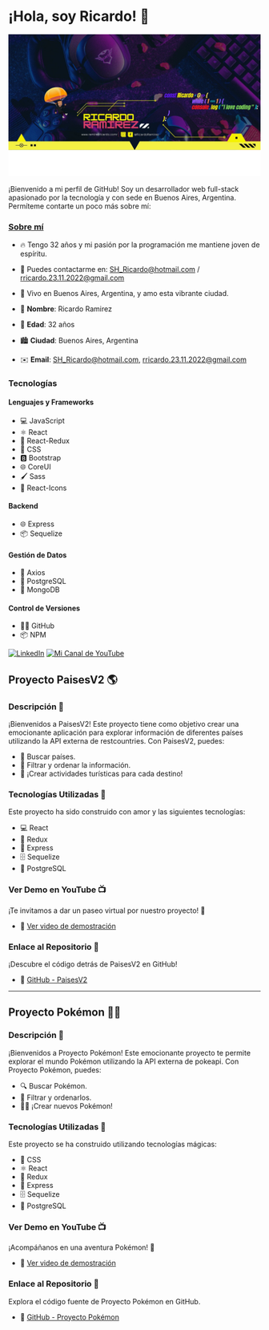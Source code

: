 # ¡Hola, soy Ricardo! 👋

![Ricardo](./Ricardo.png)

¡Bienvenido a mi perfil de GitHub! Soy un desarrollador web full-stack apasionado por la tecnología y con sede en Buenos Aires, Argentina. Permíteme contarte un poco más sobre mí:

### [Sobre mí](https://www.linkedin.com/in/ram%C3%ADrezricardo/)

- 🔥 Tengo 32 años y mi pasión por la programación me mantiene joven de espíritu.
- 📧 Puedes contactarme en: SH_Ricardo@hotmail.com / rricardo.23.11.2022@gmail.com
- 🌆 Vivo en Buenos Aires, Argentina, y amo esta vibrante ciudad.


- 👤 **Nombre**: Ricardo Ramirez
- 🎂 **Edad**: 32 años
- 🏙️ **Ciudad**: Buenos Aires, Argentina
- ✉️ **Email**: [SH_Ricardo@hotmail.com](mailto:SH_Ricardo@hotmail.com), [rricardo.23.11.2022@gmail.com](mailto:rricardo.23.11.2022@gmail.com)

### Tecnologías

#### Lenguajes y Frameworks

- 💻 JavaScript
- ⚛️ React
- 🔄 React-Redux
- 🎨 CSS
- 🅱️ Bootstrap
- 🌐 CoreUI
- 🖌️ Sass
- 🚀 React-Icons

#### Backend

- 🌐 Express
- 📦 Sequelize

#### Gestión de Datos

- 📡 Axios
- 🐘 PostgreSQL
- 🍃 MongoDB

#### Control de Versiones

- 🐱‍💻 GitHub
- 📦 NPM


[![LinkedIn](https://img.shields.io/badge/LinkedIn-Connect-blue?style=flat-square&logo=linkedin)](https://www.linkedin.com/in/ram%C3%ADrezricardo/)
[![Mi Canal de YouTube](https://img.shields.io/badge/YouTube-Subscribe-red?style=flat-square&logo=youtube)](https://www.youtube.com/channel/UCdV2tPWPrTtcHuwZ5dWtwJQ)





## Proyecto PaisesV2 🌎

### Descripción 🌟
¡Bienvenidos a PaisesV2! Este proyecto tiene como objetivo crear una emocionante aplicación para explorar información de diferentes países utilizando la API externa de restcountries. Con PaisesV2, puedes:

- 🔎 Buscar países.
- 🧐 Filtrar y ordenar la información.
- 🌟 ¡Crear actividades turísticas para cada destino!

### Tecnologías Utilizadas 🚀
Este proyecto ha sido construido con amor y las siguientes tecnologías:

- 💻 React
- 🧰 Redux
- 🚀 Express
- 🗄️ Sequelize
- 🐘 PostgreSQL

### Ver Demo en YouTube 📺
¡Te invitamos a dar un paseo virtual por nuestro proyecto! 🌟
- 🔗 [Ver video de demostración](https://www.youtube.com/watch?v=7CCPhBV7s7c&t=32s)

### Enlace al Repositorio 🚀
¡Descubre el código detrás de PaisesV2 en GitHub!
- 🔗 [GitHub - PaisesV2](https://github.com/SHRicard/Proyecto-PaisesV2)

---

## Proyecto Pokémon 🐱‍👤

### Descripción 🌟
¡Bienvenidos a Proyecto Pokémon! Este emocionante proyecto te permite explorar el mundo Pokémon utilizando la API externa de pokeapi. Con Proyecto Pokémon, puedes:

- 🔍 Buscar Pokémon.
- 🧐 Filtrar y ordenarlos.
- 🧙‍♂️ ¡Crear nuevos Pokémon!

### Tecnologías Utilizadas 🚀
Este proyecto se ha construido utilizando tecnologías mágicas:

- 💅 CSS
- ⚛️ React
- 🔮 Redux
- 🚀 Express
- 🗄️ Sequelize
- 🐘 PostgreSQL

### Ver Demo en YouTube 📺
¡Acompáñanos en una aventura Pokémon! 🌟
- 🔗 [Ver video de demostración](https://www.youtube.com/watch?v=CtexV2rBa1A&t=1s)

### Enlace al Repositorio 🚀
Explora el código fuente de Proyecto Pokémon en GitHub.
- 🔗 [GitHub - Proyecto Pokémon](https://github.com/SHRicard/Proyecto-Pokemon)


